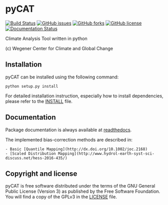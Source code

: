 # pyCAT

[![Build Status](https://travis-ci.org/wegener-center/pyCAT.svg?branch=master)](https://travis-ci.org/wegener-center/pyCAT)
[![GitHub issues](https://img.shields.io/github/issues/wegener-center/pyCAT.svg)](https://github.com/wegener-center/pyCAT/issues)
[![GitHub forks](https://img.shields.io/github/forks/wegener-center/pyCAT.svg)](https://github.com/wegener-center/pyCAT/network)
[![GitHub license](https://img.shields.io/badge/license-GPLv3-blue.svg)](https://github.com/wegener-center/pyCAT/blob/master/LICENSE.md)
[![Documentation Status](https://readthedocs.org/projects/pycat/badge/?version=latest)](http://pycat.readthedocs.io/en/latest/?badge=latest)

Climate Analysis Tool written in python

(c) Wegener Center for Climate and Global Change

Installation
------------

pyCAT can be installed using the following command:

    python setup.py install

For detailed installation instruction, especially how to install dependencies, please refer to the [INSTALL](INSTALL.rst) file.


Documentation
-------------

Package documentation is always available at [readthedocs](http://pycat.readthedocs.io/en/latest/).

The implemented bias-correction methods are described in:

    - Basic [Quantile Mapping](http://dx.doi.org/10.1002/joc.2168)
    - [Scaled Distribution Mapping](http://www.hydrol-earth-syst-sci-discuss.net/hess-2016-435/)


Copyright and license
---------------------

pyCAT is free software distributed under the terms of the GNU General Public License (Version 3) as published by the Free Software Foundation. You will find a copy of the GPLv3 in the [LICENSE](LICENSE.md) file.
